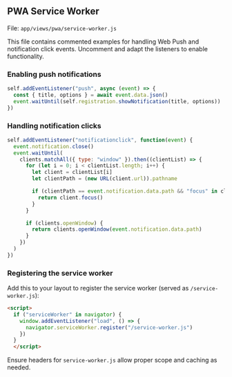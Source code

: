 ## PWA Service Worker

File: `app/views/pwa/service-worker.js`

This file contains commented examples for handling Web Push and notification click events. Uncomment and adapt the listeners to enable functionality.

### Enabling push notifications

```js
self.addEventListener("push", async (event) => {
  const { title, options } = await event.data.json()
  event.waitUntil(self.registration.showNotification(title, options))
})
```

### Handling notification clicks

```js
self.addEventListener("notificationclick", function(event) {
  event.notification.close()
  event.waitUntil(
    clients.matchAll({ type: "window" }).then((clientList) => {
      for (let i = 0; i < clientList.length; i++) {
        let client = clientList[i]
        let clientPath = (new URL(client.url)).pathname

        if (clientPath == event.notification.data.path && "focus" in client) {
          return client.focus()
        }
      }

      if (clients.openWindow) {
        return clients.openWindow(event.notification.data.path)
      }
    })
  )
})
```

### Registering the service worker
Add this to your layout to register the service worker (served as `/service-worker.js`):

```html
<script>
  if ("serviceWorker" in navigator) {
    window.addEventListener("load", () => {
      navigator.serviceWorker.register("/service-worker.js")
    })
  }
  </script>
```

Ensure headers for `service-worker.js` allow proper scope and caching as needed.

